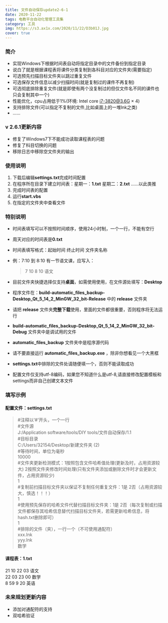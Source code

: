 ```yaml
---
title: 文件自动保存update2-6-1
date: 2020-11-22
tags: 电教平台自动化管理工具集
category: 工具
img: https://s3.ax1x.com/2020/11/22/D3b01J.jpg
cover: true
---
```

### 简介  
+ 实现Windows下根据时间表自动将指定目录中的文件备份到指定目录
+ 说白了就是根据课程表将课件分类复制到各科目对应的文件夹(需要指定)
+ 可选预先扫描目标文件夹以跳过重复文件
+ 可选保存文件信息以减少扫描时间(就是复制过的课件不再复制)
+ 可选彻底排除重复文件(就是即使有两个没复制过的但仅文件名不同的课件也只会复制其中一个)
+ 性能优化，cpu占用低于1%(环境: Intel core i7-3820@3.6G × 4)
+ 支持排除文件(可以指定不复制的文件,比如桌面上的一堆lnk之类)
+ ......

### v 2.6.1更新内容
+ 修复了Windows7下不能成功读取课程表的问题
+ 修复了科目切换的问题
+ 移除日志中移除空文件夹的输出

### 使用说明
1. 下载后编辑**settings.txt**完成时间配置
2. 在程序所在目录下建立时间表：星期一：**1.txt** 星期二：**2.txt** ……以此类推
3. 完成时间表的配置
4. 运行**start.vbs**
5. 在指定的文件夹中查看文件

### 特别说明
+ 时间表填写可以不按照时间顺序，使用24小时制，一个一行，不能有空行
+ 周天对应的时间表是**0.txt**
+ 时间表填写格式：起始时间 终止时间 文件夹名称
+ 例：7:10 到 8:10 有一节语文课，应写入：
    >7
    >10
    >8
    >10
    >语文
 
+ 目前文件夹快捷选择仅支持**桌面**，如需使用使用，在文件源处填写：**Desktop**
+ 程序文件在：**build-automatic_files_backup-Desktop_Qt_5_14_2_MinGW_32_bit-Release** 中的 **release** 文件夹
+ 请把 **release** 文件夹**完整下载**使用，里面的文件都很重要，否则程序将无法运行
+ **build-automatic_files_backup-Desktop_Qt_5_14_2_MinGW_32_bit-Debug** 文件夹中是调试用的文件
+ **automatic_files_backup** 文件夹中是程序源代码
+ 请不要直接运行 **automatic_files_backup.exe** ，除非你想看见一个大黑框
+ **settings.txt**中排除的文件处请随便填一个，否则不能读取成功
+ 配置文件仅支持utf-8编码，如果您不知道什么是utf-8,请直接修改配置模板和settings而非自己创建文本文件

### 填写示例

#### 配置文件：settings.txt
>\#注释以‘#’开头，一个一行  
>\#文件源  
>J:/Application software/tools/DIY tools/文件自动保存/1.1  
>\#目标目录  
>C:/Users/32154/Desktop/新建文件夹 (2)  
>\#等待时间，单位为毫秒  
>10000  
>\#文件夹更新检测模式：1按照包含文件哈希值处理(更新及时，占用资源较大) 2按照文件夹修改时间处理(只有文件夹添加或删除文件时才会更新文件，占用资源较少)  
>1  
>\#复制前扫描目标文件夹以保证不复制任何重复文件：1是  2否（占用资源较大，慎选！！！）  
>1  
>\#使用预先保存的哈希文件代替扫描目标文件夹：1是  2否（每次复制或扫描文件都保存其哈希信息替代扫描目标文件夹，若需更新哈希信息，将hash.txt删除即可）  
>1  
>\#排除的文件（夹），一行一个（不可使用通配符）  
>xxx.lnk  
>yyy.lnk  
>数学  

#### 课程表：1.txt
21
10
22
03
语文  
22
03
23
00
数学  
8
59
9
20
英语

### 未来规划更新内容
+ 添加对通配符的支持
+ 双哈希验证